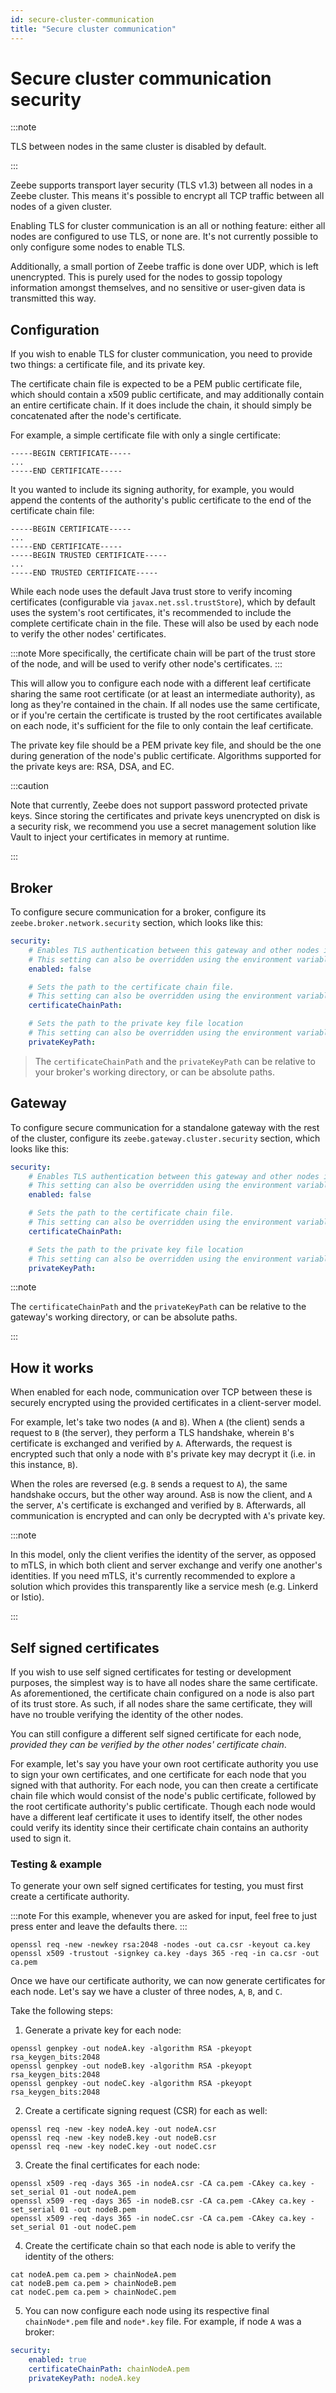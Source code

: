 ```yaml
---
id: secure-cluster-communication
title: "Secure cluster communication"
---
```




# Secure cluster communication security

:::note

TLS between nodes in the same cluster is disabled by default.

:::

Zeebe supports transport layer security (TLS v1.3) between all nodes in a Zeebe cluster. This means it's possible to encrypt all TCP traffic between all nodes of a given cluster. 

Enabling TLS for cluster communication is an all or nothing feature: either all nodes are configured to use TLS, or none are. It's not currently possible to only configure some nodes to enable TLS.

Additionally, a small portion of Zeebe traffic is done over UDP, which is left unencrypted. This is purely used for the nodes to gossip topology information amongst themselves, and no sensitive or user-given data is transmitted this way.

## Configuration

If you wish to enable TLS for cluster communication, you need to provide two things: a certificate file, and its private key.

The certificate chain file is expected to be a PEM public certificate file, which should contain a x509 public certificate, and may additionally contain an entire certificate chain. If it does include the chain, it should simply be concatenated after the node's certificate.

For example, a simple certificate file with only a single certificate:

```
-----BEGIN CERTIFICATE-----
...
-----END CERTIFICATE-----
```

It you wanted to include its signing authority, for example, you would append the contents of the authority's public certificate to the end of the certificate chain file:

```
-----BEGIN CERTIFICATE-----
...
-----END CERTIFICATE-----
-----BEGIN TRUSTED CERTIFICATE-----
...
-----END TRUSTED CERTIFICATE-----
```

While each node uses the default Java trust store to verify incoming certificates (configurable via `javax.net.ssl.trustStore`), which by default uses the system's root certificates, it's recommended to include the complete certificate chain in the file. These will also be used by each node to verify the other nodes' certificates.

:::note
More specifically, the certificate chain will be part of the trust store of the node, and will be used to verify other node's certificates.
:::

This will allow you to configure each node with a different leaf certificate sharing the same root certificate (or at least an intermediate authority), as long as they're contained in the chain. If all nodes use the same certificate, or if you're certain the certificate is trusted by the root certificates available on each node, it's sufficient for the file to only contain the leaf certificate.

The private key file should be a PEM private key file, and should be the one during generation of the node's public certificate. Algorithms supported for the private keys are: RSA, DSA, and EC.

:::caution

Note that currently, Zeebe does not support password protected private keys. Since storing the certificates and private keys unencrypted on disk is a security risk, we recommend you use a secret management solution like Vault to inject your certificates in memory at runtime.

:::

## Broker

To configure secure communication for a broker, configure its `zeebe.broker.network.security` section, which looks like this:

```yaml
security:
    # Enables TLS authentication between this gateway and other nodes in the cluster
    # This setting can also be overridden using the environment variable ZEEBE_BROKER_NETWORK_SECURITY_ENABLED.
    enabled: false

    # Sets the path to the certificate chain file.
    # This setting can also be overridden using the environment variable ZEEBE_BROKER_NETWORK_SECURITY_CERTIFICATECHAINPATH.
    certificateChainPath:

    # Sets the path to the private key file location
    # This setting can also be overridden using the environment variable ZEEBE_BROKER_NETWORK_SECURITY_PRIVATEKEYPATH.
    privateKeyPath:
```

> The `certificateChainPath` and the `privateKeyPath` can be relative to your broker's working directory, or can be absolute paths.


## Gateway

To configure secure communication for a standalone gateway with the rest of the cluster, configure its `zeebe.gateway.cluster.security` section, which looks like this:

```yaml
security:
    # Enables TLS authentication between this gateway and other nodes in the cluster
    # This setting can also be overridden using the environment variable ZEEBE_GATEWAY_CLUSTER_SECURITY_ENABLED.
    enabled: false

    # Sets the path to the certificate chain file.
    # This setting can also be overridden using the environment variable ZEEBE_GATEWAY_CLUSTER_SECURITY_CERTIFICATECHAINPATH.
    certificateChainPath:

    # Sets the path to the private key file location
    # This setting can also be overridden using the environment variable ZEEBE_GATEWAY_CLUSTER_SECURITY_PRIVATEKEYPATH.
    privateKeyPath:
```

:::note

The `certificateChainPath` and the `privateKeyPath` can be relative to the gateway's working directory, or can be absolute paths.

:::

## How it works

When enabled for each node, communication over TCP between these is securely encrypted using the provided certificates in a client-server model.

For example, let's take two nodes (`A` and `B`). When `A` (the client) sends a request to `B` (the server), they perform a TLS handshake, wherein `B`'s certificate is exchanged and verified by `A`. Afterwards, the request is encrypted such that only a node with `B`'s private key may decrypt it (i.e. in this instance, `B`).

When the roles are reversed (e.g. `B` sends a request to `A`), the same handshake occurs, but the other way around. As`B` is now the client, and `A` the server, `A`'s certificate is exchanged and verified by `B`. Afterwards, all communication is encrypted and can only be decrypted with `A`'s private key.

:::note

In this model, only the client verifies the identity of the server, as opposed to mTLS, in which both client and server exchange and verify one another's identities. If you need mTLS, it's currently recommended to explore a solution which provides this transparently like a service mesh (e.g. Linkerd or Istio).

:::

## Self signed certificates

If you wish to use self signed certificates for testing or development purposes, the simplest way is to have all nodes share the same certificate. As aforementioned, the certificate chain configured on a node is also part of its trust store. As such, if all nodes share the same certificate, they will have no trouble verifying the identity of the other nodes.

You can still configure a different self signed certificate for each node, _provided they can be verified by the other nodes' certificate chain_.

For example, let's say you have your own root certificate authority you use to sign your own certificates, and one certificate for each node that you signed with that authority. For each node, you can then create a certificate chain file which would consist of the node's public certificate, followed by the root certificate authority's public certificate. Though each node would have a different leaf certificate it uses to identify itself, the other nodes could verify its identity since their certificate chain contains an authority used to sign it.

### Testing & example

To generate your own self signed certificates for testing, you must first create a certificate authority.

:::note
For this example, whenever you are asked for input, feel free to just press enter and leave the defaults there.
:::

```shell
openssl req -new -newkey rsa:2048 -nodes -out ca.csr -keyout ca.key
openssl x509 -trustout -signkey ca.key -days 365 -req -in ca.csr -out ca.pem
```

Once we have our certificate authority, we can now generate certificates for each node. Let's say we have a cluster of three nodes, `A`, `B`, and `C`.

Take the following steps:

1. Generate a private key for each node:

```shell
openssl genpkey -out nodeA.key -algorithm RSA -pkeyopt rsa_keygen_bits:2048
openssl genpkey -out nodeB.key -algorithm RSA -pkeyopt rsa_keygen_bits:2048
openssl genpkey -out nodeC.key -algorithm RSA -pkeyopt rsa_keygen_bits:2048
```

2. Create a certificate signing request (CSR) for each as well:

```shell
openssl req -new -key nodeA.key -out nodeA.csr
openssl req -new -key nodeB.key -out nodeB.csr
openssl req -new -key nodeC.key -out nodeC.csr
```

3. Create the final certificates for each node:

```shell
openssl x509 -req -days 365 -in nodeA.csr -CA ca.pem -CAkey ca.key -set_serial 01 -out nodeA.pem
openssl x509 -req -days 365 -in nodeB.csr -CA ca.pem -CAkey ca.key -set_serial 01 -out nodeB.pem
openssl x509 -req -days 365 -in nodeC.csr -CA ca.pem -CAkey ca.key -set_serial 01 -out nodeC.pem
```

4. Create the certificate chain so that each node is able to verify the identity of the others:

```shell
cat nodeA.pem ca.pem > chainNodeA.pem
cat nodeB.pem ca.pem > chainNodeB.pem
cat nodeC.pem ca.pem > chainNodeC.pem
```

5. You can now configure each node using its respective final `chainNode*.pem` file and `node*.key` file. For example, if node `A` was a broker:

```yaml
security:
    enabled: true
    certificateChainPath: chainNodeA.pem
    privateKeyPath: nodeA.key
```

